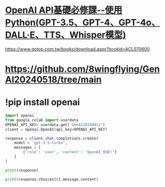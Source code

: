 # [OpenAI API基礎必修課--使用Python(GPT-3.5、GPT-4、GPT-4o、DALL·E、TTS、Whisper模型)](https://www.tenlong.com.tw/products/9786263248106?list_name=srh)

https://www.gotop.com.tw/books/download.aspx?bookid=ACL070600

# https://github.com/8wingflying/GenAI20240518/tree/main
# !pip install openai
```python
import openai
from google.colab import userdata
OPENAI_API_KEY= userdata.get('GenAI20240912')
client = openai.OpenAI(api_key=OPENAI_API_KEY)
```
```python
response = client.chat.completions.create(
    model = 'gpt-3.5-turbo',
    messages = [
        {'role': 'user', 'content': 'OpenAI 你好!'}
    ]
)

print(response)

print(response.choices[0].message.content)
```
